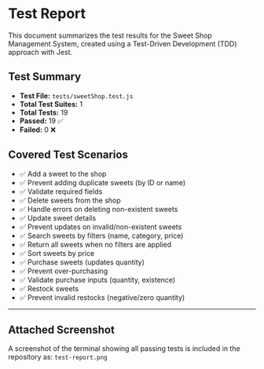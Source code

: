 # Test Report 

This document summarizes the test results for the Sweet Shop Management System, created using a Test-Driven Development (TDD) approach with Jest.


## Test Summary

- **Test File:** `tests/sweetShop.test.js`
- **Total Test Suites:** 1
- **Total Tests:** 19
- **Passed:** 19 ✅
- **Failed:** 0 ❌


## Covered Test Scenarios

- ✅ Add a sweet to the shop
- ✅ Prevent adding duplicate sweets (by ID or name)
- ✅ Validate required fields
- ✅ Delete sweets from the shop
- ✅ Handle errors on deleting non-existent sweets
- ✅ Update sweet details
- ✅ Prevent updates on invalid/non-existent sweets
- ✅ Search sweets by filters (name, category, price)
- ✅ Return all sweets when no filters are applied
- ✅ Sort sweets by price
- ✅ Purchase sweets (updates quantity)
- ✅ Prevent over-purchasing
- ✅ Validate purchase inputs (quantity, existence)
- ✅ Restock sweets
- ✅ Prevent invalid restocks (negative/zero quantity)

---

## Attached Screenshot

A screenshot of the terminal showing all passing tests is included in the repository as: `test-report.png`


